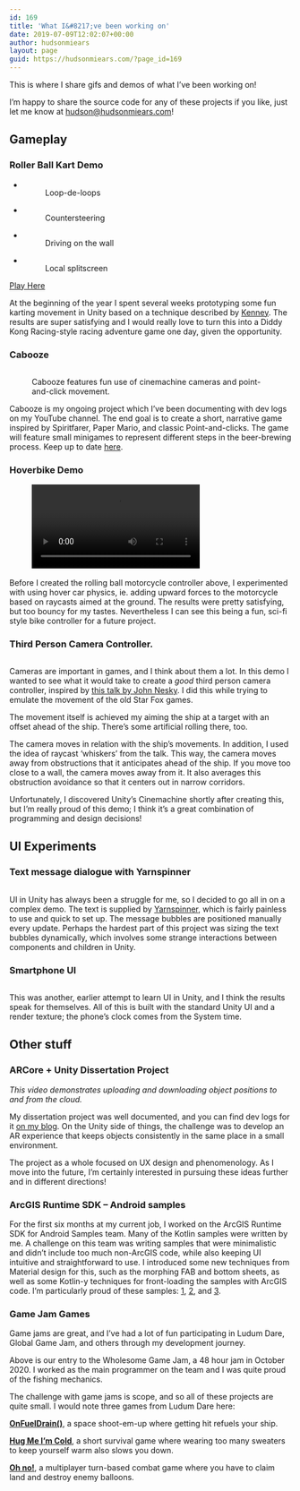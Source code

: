 ```yaml
---
id: 169
title: 'What I&#8217;ve been working on'
date: 2019-07-09T12:02:07+00:00
author: hudsonmiears
layout: page
guid: https://hudsonmiears.com/?page_id=169
---
```

This is where I share gifs and demos of what I&#8217;ve been working on!

I&#8217;m happy to share the source code for any of these projects if you like, just let me know at hudson@hudsonmiears.com!

## Gameplay

### Roller Ball Kart Demo

<ul class="wp-block-gallery columns-3 is-cropped">
  <li class="blocks-gallery-item">
    <figure><img src="https://hudsonmiears.com/wp-content/uploads/2020/09/kart_racer_v_0_0_3_loop-1.gif" alt="" data-id="232" data-link="https://hudsonmiears.com/portfolio/kart_racer_v_0_0_3_loop-1/" class="wp-image-232" /><figcaption>Loop-de-loops</figcaption></figure>
  </li>
  <li class="blocks-gallery-item">
    <figure><img src="https://hudsonmiears.com/wp-content/uploads/2020/09/kart_racer_v_0_0_5_countersteering-2.gif" alt="" data-id="233" data-link="https://hudsonmiears.com/portfolio/kart_racer_v_0_0_5_countersteering-2/" class="wp-image-233" /><figcaption>Countersteering</figcaption></figure>
  </li>
  <li class="blocks-gallery-item">
    <figure><img src="https://hudsonmiears.com/wp-content/uploads/2020/09/kart_racer_v_0_0_7_driving_on_wall-1.gif" alt="" data-id="234" data-link="https://hudsonmiears.com/portfolio/kart_racer_v_0_0_7_driving_on_wall-1/" class="wp-image-234" /><figcaption>Driving on the wall</figcaption></figure>
  </li>
  <li class="blocks-gallery-item">
    <figure><img src="https://hudsonmiears.com/wp-content/uploads/2020/09/kart_racer_v_0_0_5_splitscreen-3.gif" alt="" data-id="230" class="wp-image-230" /><figcaption>Local splitscreen</figcaption></figure>
  </li>
</ul>

<p class="has-medium-font-size">
  <a href="https://reizoukin.itch.io/kart-racer-demos">Play Here</a>
</p>

At the beginning of the year I spent several weeks prototyping some fun karting movement in Unity based on a technique described by [Kenney](https://twitter.com/kenneynl/status/1107783904784715788?lang=en). The results are super satisfying and I would really love to turn this into a Diddy Kong Racing-style racing adventure game one day, given the opportunity.

### Cabooze<figure class="wp-block-embed-youtube wp-block-embed is-type-video is-provider-youtube wp-embed-aspect-16-9 wp-has-aspect-ratio">

<div class="wp-block-embed__wrapper">
</div></figure> <figure class="wp-block-image">

<img src="https://hudsonmiears.com/wp-content/uploads/2020/09/cinemachineshowoff.gif" alt="" class="wp-image-220" /> <figcaption>Cabooze features fun use of cinemachine cameras and point-and-click movement.</figcaption></figure> 

Cabooze is my ongoing project which I&#8217;ve been documenting with dev logs on my YouTube channel. The end goal is to create a short, narrative game inspired by Spiritfarer, Paper Mario, and classic Point-and-clicks. The game will feature small minigames to represent different steps in the beer-brewing process. Keep up to date [here](https://www.youtube.com/channel/UCpHSXFLxATDubOAje6dDKeg?view_as=subscriber).

### Hoverbike Demo<figure class="wp-block-video aligncenter"><video controls src="https://hudsonmiears.com/wp-content/uploads/2019/07/smoothernow.mp4"></video></figure> 

Before I created the rolling ball motorcycle controller above, I experimented with using hover car physics, ie. adding upward forces to the motorcycle based on raycasts aimed at the ground. The results were pretty satisfying, but too bouncy for my tastes. Nevertheless I can see this being a fun, sci-fi style bike controller for a future project.

### Third Person Camera Controller.

<div class="wp-block-image">
  <figure class="aligncenter"><img src="https://hudsonmiears.com/wp-content/uploads/2019/07/thirdpersoncameracontroller.gif" alt="" class="wp-image-155" /></figure>
</div>

Cameras are important in games, and I think about them a lot. In this demo I wanted to see what it would take to create a _good_ third person camera controller, inspired by [this talk by John Nesky](https://youtu.be/C7307qRmlMI). I did this while trying to emulate the movement of the old Star Fox games.

The movement itself is achieved my aiming the ship at a target with an offset ahead of the ship. There&#8217;s some artificial rolling there, too.

The camera moves in relation with the ship&#8217;s movements. In addition, I used the idea of raycast &#8216;whiskers&#8217; from the talk. This way, the camera moves away from obstructions that it anticipates ahead of the ship. If you move too close to a wall, the camera moves away from it. It also averages this obstruction avoidance so that it centers out in narrow corridors.

Unfortunately, I discovered Unity&#8217;s Cinemachine shortly after creating this, but I&#8217;m really proud of this demo; I think it&#8217;s a great combination of programming and design decisions!

## UI Experiments

### Text message dialogue with Yarnspinner<figure class="wp-block-image">

<img src="https://hudsonmiears.com/wp-content/uploads/2020/09/messageswithyarnspinner3-1.gif" alt="" class="wp-image-218" /> </figure> 

UI in Unity has always been a struggle for me, so I decided to go all in on a complex demo. The text is supplied by [Yarnspinner](https://yarnspinner.dev/), which is fairly painless to use and quick to set up. The message bubbles are positioned manually every update. Perhaps the hardest part of this project was sizing the text bubbles dynamically, which involves some strange interactions between components and children in Unity.

### Smartphone UI

<div class="wp-block-image">
  <figure class="aligncenter"><img src="https://hudsonmiears.com/wp-content/uploads/2019/07/fakephonewithcamera.gif" alt="" class="wp-image-151" /></figure>
</div>

This was another, earlier attempt to learn UI in Unity, and I think the results speak for themselves. All of this is built with the standard Unity UI and a render texture; the phone&#8217;s clock comes from the System time.

## Other stuff

### ARCore + Unity Dissertation Project<figure class="wp-block-embed-youtube wp-block-embed is-type-video is-provider-youtube wp-embed-aspect-4-3 wp-has-aspect-ratio">

<div class="wp-block-embed__wrapper">
</div><figcaption> 

_This video demonstrates uploading and downloading object positions to and from the cloud._ </figcaption></figure> 

My dissertation project was well documented, and you can find dev logs for it [on my blog](https://hudsonmiears.com/blog/). On the Unity side of things, the challenge was to develop an AR experience that keeps objects consistently in the same place in a small environment. 

The project as a whole focused on UX design and phenomenology. As I move into the future, I&#8217;m certainly interested in pursuing these ideas further and in different directions!

### ArcGIS Runtime SDK &#8211; Android samples

For the first six months at my current job, I worked on the ArcGIS Runtime SDK for Android Samples team. Many of the Kotlin samples were written by me. A challenge on this team was writing samples that were minimalistic and didn&#8217;t include too much non-ArcGIS code, while also keeping UI intuitive and straightforward to use. I introduced some new techniques from Material design for this, such as the morphing FAB and bottom sheets, as well as some Kotlin-y techniques for front-loading the samples with ArcGIS code. I&#8217;m particularly proud of these samples: [1](https://github.com/Esri/arcgis-runtime-samples-android/tree/master/kotlin/manage-operational-layers), [2](https://github.com/Esri/arcgis-runtime-samples-android/tree/master/kotlin/find-route), and [3](https://github.com/Esri/arcgis-runtime-samples-android/tree/master/kotlin/group-layers).

### Game Jam Games

Game jams are great, and I&#8217;ve had a lot of fun participating in Ludum Dare, Global Game Jam, and others through my development journey.<figure></figure> 

Above is our entry to the Wholesome Game Jam, a 48 hour jam in October 2020. I worked as the main programmer on the team and I was quite proud of the fishing mechanics.

<p style="text-align:left">
  The challenge with game jams is scope, and so all of these projects are quite small. I would note three games from Ludum Dare here:
</p>

**[OnFuelDrain()](https://quietaria.itch.io/onfueldrain)**, a space shoot-em-up where getting hit refuels your ship. 

**[Hug Me I&#8217;m Cold](https://reizoukin.itch.io/hug-me-im-cold)**, a short survival game where wearing too many sweaters to keep yourself warm also slows you down.

**[Oh no!](https://quietaria.itch.io/oh-no-the-sky-is-falling)**, a multiplayer turn-based combat game where you have to claim land and destroy enemy balloons.